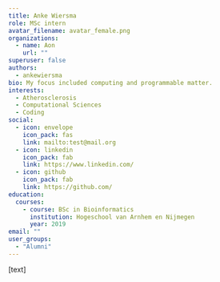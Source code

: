 ```yaml
---
title: Anke Wiersma
role: MSc intern
avatar_filename: avatar_female.png
organizations:
  - name: Aon
    url: ""
superuser: false
authors:
  - ankewiersma
bio: My focus included computing and programmable matter.
interests:
  - Atherosclerosis
  - Computational Sciences
  - Coding
social:
  - icon: envelope
    icon_pack: fas
    link: mailto:test@mail.org
  - icon: linkedin
    icon_pack: fab
    link: https://www.linkedin.com/
  - icon: github
    icon_pack: fab
    link: https://github.com/
education:
  courses:
    - course: BSc in Bioinformatics
      institution: Hogeschool van Arnhem en Nijmegen
      year: 2019
email: ""
user_groups:
  - "Alumni"
---
```

[text]
